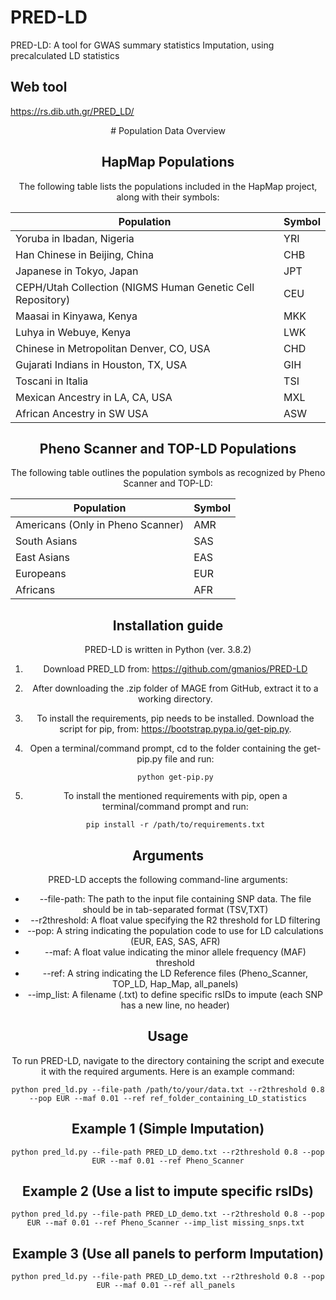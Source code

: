 # PRED-LD
PRED-LD: A tool for GWAS summary statistics Imputation, using precalculated LD statistics
 
## Web tool
[https://rs.dib.uth.gr/PRED_LD/
](https://rs.dib.uth.gr/PRED_LD/)
<div align="center">
# Population Data Overview
 
## HapMap Populations

The following table lists the populations included in the HapMap project, along with their symbols:

| Population | Symbol |
|------------|--------|
| Yoruba in Ibadan, Nigeria | YRI |
| Han Chinese in Beijing, China | CHB |
| Japanese in Tokyo, Japan | JPT |
| CEPH/Utah Collection (NIGMS Human Genetic Cell Repository) | CEU |
| Maasai in Kinyawa, Kenya | MKK |
| Luhya in Webuye, Kenya | LWK |
| Chinese in Metropolitan Denver, CO, USA | CHD |
| Gujarati Indians in Houston, TX, USA | GIH |
| Toscani in Italia | TSI |
| Mexican Ancestry in LA, CA, USA | MXL |
| African Ancestry in SW USA | ASW |

## Pheno Scanner and TOP-LD Populations

The following table outlines the population symbols as recognized by Pheno Scanner and TOP-LD:

| Population | Symbol |
|------------|--------|
| Americans (Only in Pheno Scanner) | AMR |
| South Asians | SAS |
| East Asians | EAS |
| Europeans | EUR |
| Africans | AFR |

## Installation guide
PRED-LD is written in Python (ver. 3.8.2)

1)	Download PRED_LD from: https://github.com/gmanios/PRED-LD

2)	After downloading the .zip folder of MAGE from GitHub, extract it to a working directory. 

3)	Το install the requirements, pip needs to be installed. Download the script for pip, from: https://bootstrap.pypa.io/get-pip.py.

4)	Open a terminal/command prompt, cd to the folder containing the get-pip.py file and run:
    ```
    python get-pip.py
    ```

5)	To install the mentioned requirements with pip, open a terminal/command prompt and run:
    ```
    pip install -r /path/to/requirements.txt
    ```
    
## Arguments
PRED-LD accepts the following command-line arguments:

- --file-path: The path to the input file containing SNP data. The file should be in tab-separated format (TSV,TXT) 
- --r2threshold: A float value specifying the R2 threshold for LD filtering 
- --pop: A string indicating the population code to use for LD calculations (EUR, EAS, SAS, AFR) 
- --maf: A float value indicating the minor allele frequency (MAF) threshold
- --ref: A string indicating the LD Reference files (Pheno_Scanner, TOP_LD, Hap_Map, all_panels)
- --imp_list: A filename (.txt) to define specific rsIDs to impute (each SNP has a new line, no header)

## Usage
To run PRED-LD, navigate to the directory containing the script and execute it with the required arguments. Here is an example command:
```` 
python pred_ld.py --file-path /path/to/your/data.txt --r2threshold 0.8 --pop EUR --maf 0.01 --ref ref_folder_containing_LD_statistics
````

## Example 1 (Simple Imputation)
```` 
python pred_ld.py --file-path PRED_LD_demo.txt --r2threshold 0.8 --pop EUR --maf 0.01 --ref Pheno_Scanner
````

## Example 2 (Use a list to impute specific rsIDs)
```` 
python pred_ld.py --file-path PRED_LD_demo.txt --r2threshold 0.8 --pop EUR --maf 0.01 --ref Pheno_Scanner --imp_list missing_snps.txt 
````

## Example 3 (Use all panels to perform Imputation)
```` 
python pred_ld.py --file-path PRED_LD_demo.txt --r2threshold 0.8 --pop EUR --maf 0.01 --ref all_panels 
````
